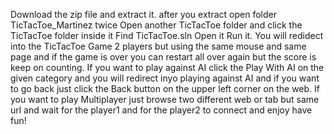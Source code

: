 Download the zip file and extract it.
after you extract open folder TicTacToe_Martinez twice
Open another TicTacToe folder and click the TicTacToe folder inside it
Find TicTacToe.sln
Open it
Run it.
You will redidect into the TicTacToe Game 2 players but using the same mouse and same page and if the game is over you can restart all over again but the score is keep on counting.
If you want to play against AI click the Play With AI on the given category and you will redirect inyo playing against AI and if you want to go back just click the Back button on the upper left corner on the web.
If you want to play Multiplayer just browse two different web or tab but same url and wait for the player1 and for the player2 to connect and enjoy have fun!
